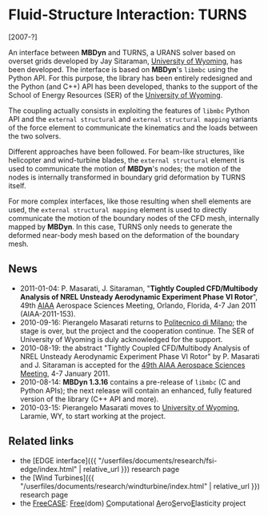 ---
---

# Fluid-Structure Interaction: TURNS
[2007-?]

An interface between **MBDyn** and TURNS, a URANS solver 
based on overset grids developed by Jay Sitaraman, 
[University of Wyoming](http://www.uwyo.edu/), has been developed. 
The interface is based on **MBDyn**'s `libmbc` using the Python API. 
For this purpose, the library has been entirely redesigned and the 
Python (and C++) API has been developed, thanks to the support of the 
School of Energy Resources (SER) of the [University of Wyoming](http://www.uwyo.edu/).

The coupling actually consists in exploiting the features of `libmbc` 
Python API and the `external structural` and `external structural mapping`
variants of the force element to communicate the kinematics and the loads between the two solvers.

Different approaches have been followed. For beam-like structures, 
like helicopter and wind-turbine blades, the `external structural` 
element is used to communicate the motion of **MBDyn**'s nodes; 
the motion of the nodes is internally transformed in boundary 
grid deformation by TURNS itself.

For more complex interfaces, like those resulting when shell 
elements are used, the `external structural mapping` element is used to 
directly communicate the motion of the boundary nodes of the 
CFD mesh, internally mapped by **MBDyn**. In this case, 
TURNS only needs to generate the deformed near-body 
mesh based on the deformation of the boundary mesh.

## News

* 2011-01-04: P. Masarati, J. Sitaraman, 
  "**Tightly Coupled CFD/Multibody Analysis of NREL Unsteady Aerodynamic Experiment Phase VI Rotor**", 
  49th [AIAA](https://www.aiaa.org/) Aerospace Sciences Meeting, Orlando, Florida, 4-7 Jan 2011 (AIAA-2011-153).
* 2010-09-16: Pierangelo Masarati returns to [Politecnico di Milano](https://www.polimi.it); the stage is over, but the project and the cooperation continue. The SER of University of Wyoming is duly acknowledged for the support.
* 2010-08-19: the abstract "Tightly Coupled CFD/Multibody Analysis of NREL Unsteady Aerodynamic Experiment Phase VI Rotor" by P. Masarati and J. Sitaraman is accepted for the 
  [49th AIAA Aerospace Sciences Meeting](https://www.aiaa.org/), 4-7 January 2011.
* 2010-08-14: **MBDyn 1.3.16** contains a pre-release of `libmbc` (C and Python APIs); the next release will contain an enhanced, fully featured version of the library (C++ API and more).
* 2010-03-15: Pierangelo Masarati moves to [University of Wyoming](http://www.uwyo.edu/), Laramie, WY, to start working at the project.

## Related links

* the [EDGE interface]({{ "/userfiles/documents/research/fsi-edge/index.html" | relative_url }}) research page
* the [Wind Turbines]({{ "/userfiles/documents/research/windturbine/index.html" | relative_url }}) research page
* the [FreeCASE](https://www.aero.polimi.it/freecase/): <u>Free</u>(dom) <u>C</u>omputational <u>A</u>ero<u>S</u>ervo<u>E</u>lasticity project

